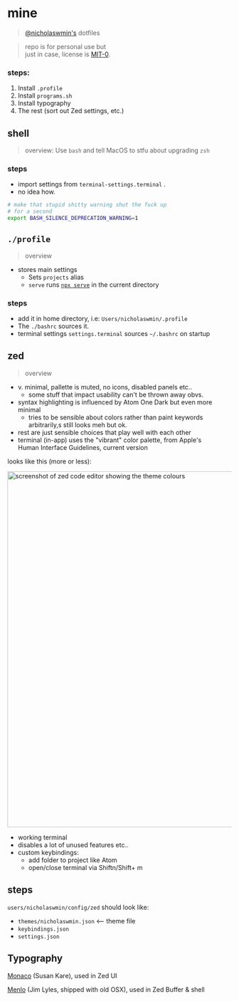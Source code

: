 # mine

> [@nicholaswmin's][nicholaswmin] dotfiles

> repo is for personal use but   
> just in case, license is [MIT-0][mit-zero].

### steps:

1. Install `.profile`
2. Install `programs.sh`
3. Install typography 
4. The rest (sort out Zed settings, etc.)

## shell

> overview: Use `bash` and tell MacOS to stfu about upgrading `zsh`

### steps

- import settings from `terminal-settings.terminal` .
- no idea how.

```bash
# make that stupid shitty warning shut the fuck up
# for a second
export BASH_SILENCE_DEPRECATION_WARNING=1
```

## `./profile` 

> overview

- stores main settings
  - Sets `projects` alias 
  - `serve` runs [`npx serve`][serve] in the current directory

### steps

- add it in home directory, i.e: `Users/nicholaswmin/.profile`
- The `./bashrc` sources it.
- terminal settings `settings.terminal` sources `~/.bashrc` on startup

## zed 

> overview

- v. minimal, pallette is muted, no icons, disabled panels etc..
    - some stuff that impact usability can't be thrown away obvs.
 - syntax highlighting is influenced by Atom One Dark but even more minimal
   - tries to be sensible about colors rather than paint keywords arbitrarily,s
  still looks meh but ok.
 - rest are just sensible choices that play well with each other  
 - terminal (in-app) uses the "vibrant" color palette, from Apple's  
  Human Interface Guidelines, current version


looks like this (more or less):

<img width="800" alt="screenshot of zed code editor showing the theme colours" src="https://github.com/user-attachments/assets/ce2632b8-8a5c-42f2-971c-3bc3e0514ec5" />


- working terminal
- disables a lot of unused features etc..
- custom keybindings:
  - add folder to project like Atom
  - open/close terminal via <key>Shift</key><key>n</key>/<key>Shift</key>+ <key>m</key>

## steps

`users/nicholaswmin/config/zed` should look like:

- `themes/nicholaswmin.json` <-- theme file
- `keybindings.json` 
- `settings.json`



## Typography

[Monaco][monaco] (Susan Kare), used in Zed UI

[Menlo][menlo] (Jim Lyles, shipped with old OSX), used in Zed Buffer & shell


[mit-zero]: https://spdx.org/licenses/MIT-0.html
[nicholaswmin]: https://github.com/nicholaswmin
[serve]: https://www.npmjs.com/package/serve
[monaco]: https://en.wikipedia.org/wiki/Monaco_(typeface)
[menlo]: https://en.wikipedia.org/wiki/Menlo_(typeface)
